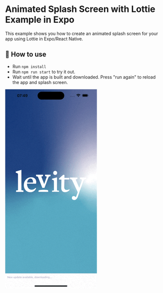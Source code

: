 # Animated Splash Screen with Lottie Example in Expo

This example shows you how to create an animated splash screen for your app using Lottie in Expo/React Native.

## 🚀 How to use

- Run `npm install`
- Run `npm run start` to try it out.
- Wait until the app is built and downloaded. Press "run again" to reload the app and splash screen.

![Alt Text](demo.gif)
